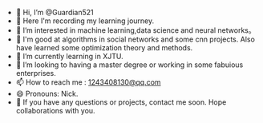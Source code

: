 - 👋 Hi, I’m @Guardian521
- 🥰 Here I'm recording my learning journey.
- 👀 I’m interested in machine learning,data science and neural networks。
- 🚄 I'm good at algorithms in  social networks and some cnn projects. Also have learned some optimization theory and methods.
- 🌱 I’m currently learning in XJTU.
- 💞️ I’m looking to having a master degree or working in some fabuious enterprises.
- 📫 How to reach me : 1243408130@qq.com
- 😄 Pronouns: Nick.
- 🫡 If you have any questions or projects, contact me soon. Hope collaborations with you.


